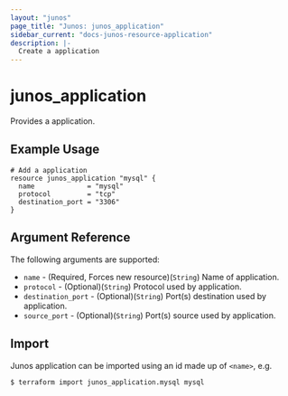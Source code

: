 ```yaml
---
layout: "junos"
page_title: "Junos: junos_application"
sidebar_current: "docs-junos-resource-application"
description: |-
  Create a application
---
```


# junos_application

Provides a application.

## Example Usage

```hcl
# Add a application
resource junos_application "mysql" {
  name             = "mysql"
  protocol         = "tcp"
  destination_port = "3306"
}
```

## Argument Reference

The following arguments are supported:

* `name` - (Required, Forces new resource)(`String`) Name of application.
* `protocol` - (Optional)(`String`) Protocol used by application.
* `destination_port` - (Optional)(`String`) Port(s) destination used by application.
* `source_port` - (Optional)(`String`) Port(s) source used by application.

## Import

Junos application can be imported using an id made up of `<name>`, e.g.

```
$ terraform import junos_application.mysql mysql
```

